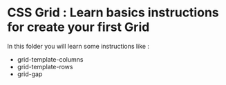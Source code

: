 # CSS Grid : Learn basics instructions for create your first Grid
In this folder you will learn some instructions like :
* grid-template-columns
* grid-template-rows
* grid-gap
